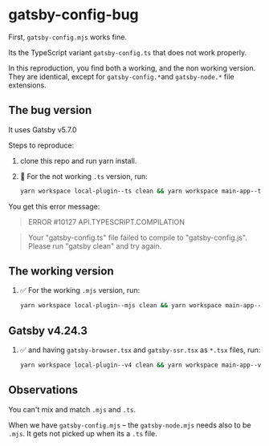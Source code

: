 # gatsby-config-bug

First, `gatsby-config.mjs` works fine.

Its the TypeScript variant `gatsby-config.ts` that does not work properly.

In this reproduction, you find both a working, and the non working version. They are identical, except for `gatsby-config.*`and `gatsby-node.*` file extensions.

## The bug version

It uses Gatsby v5.7.0

Steps to reproduce:

1. clone this repo and run yarn install.
2. 🐛 For the not working `.ts` version, run:

   ```bash
   yarn workspace local-plugin--ts clean && yarn workspace main-app--ts clean && yarn workspace main-app--ts build --verbose && yarn workspace main-app--ts serve
   ```

You get this error message:

> ERROR #10127 API.TYPESCRIPT.COMPILATION

> Your "gatsby-config.ts" file failed to compile to "gatsby-config.js". Please run
> "gatsby clean" and try again.

## The working version

1. ✅ For the working `.mjs` version, run:

   ```bash
   yarn workspace local-plugin--mjs clean && yarn workspace main-app--mjs clean && yarn workspace main-app--mjs build --verbose && yarn workspace main-app--mjs serve
   ```

## Gatsby v4.24.3

1. ✅ and having `gatsby-browser.tsx` and `gatsby-ssr.tsx` as `*.tsx` files, run:

   ```bash
   yarn workspace local-plugin--v4 clean && yarn workspace main-app--v4 clean && yarn workspace main-app--v4 build --verbose && yarn workspace main-app--v4 serve
   ```

## Observations

You can't mix and match `.mjs` and `.ts`.

When we have `gatsby-config.mjs` – the `gatsby-node.mjs` needs also to be `.mjs`. It gets not picked up when its a `.ts` file.
